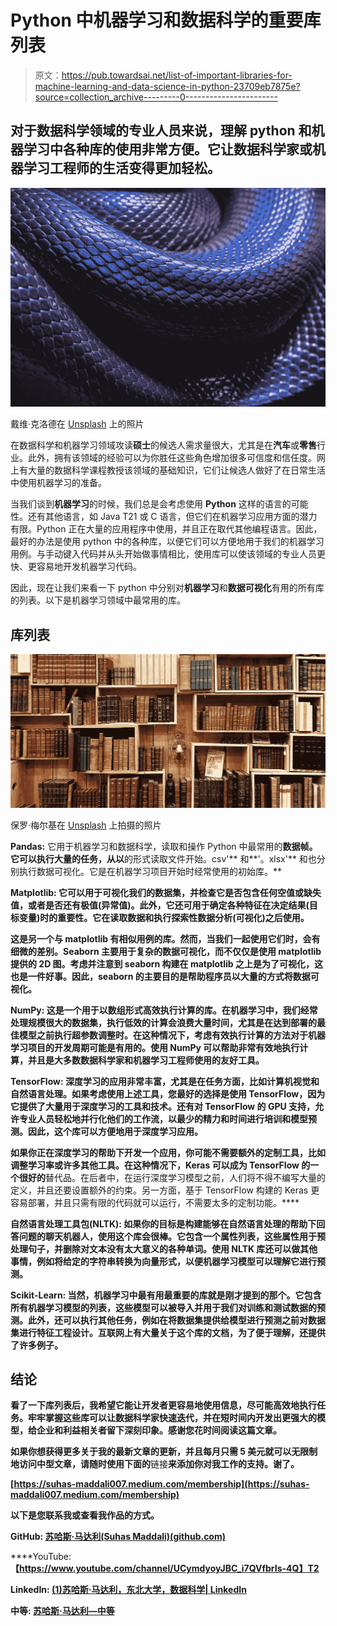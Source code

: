 # Python 中机器学习和数据科学的重要库列表

> 原文：<https://pub.towardsai.net/list-of-important-libraries-for-machine-learning-and-data-science-in-python-23709eb7875e?source=collection_archive---------0----------------------->

## 对于数据科学领域的专业人员来说，理解 python 和机器学习中各种库的使用非常方便。它让数据科学家或机器学习工程师的生活变得更加轻松。

![](img/eb71d59a78c3ae88378808a135781c88.png)

戴维·克洛德在 [Unsplash](https://unsplash.com?utm_source=medium&utm_medium=referral) 上的照片

在数据科学和机器学习领域攻读**硕士**的候选人需求量很大，尤其是在**汽车**或**零售**行业。此外，拥有该领域的经验可以为你胜任这些角色增加很多可信度和信任度。网上有大量的数据科学课程教授该领域的基础知识，它们让候选人做好了在日常生活中使用机器学习的准备。

当我们谈到**机器学习**的时候，我们总是会考虑使用 **Python** 这样的语言的可能性。还有其他语言，如 Java T21 或 C 语言，但它们在机器学习应用方面的潜力有限。Python 正在大量的应用程序中使用，并且正在取代其他编程语言。因此，最好的办法是使用 python 中的各种库，以便它们可以方便地用于我们的机器学习用例。与手动键入代码并从头开始做事情相比，使用库可以使该领域的专业人员更快、更容易地开发机器学习代码。

因此，现在让我们来看一下 python 中分别对**机器学习**和**数据可视化**有用的所有库的列表。以下是机器学习领域中最常用的库。

## 库列表

![](img/9fa225ab3a990707dd740c32cabe27b3.png)

保罗·梅尔基在 [Unsplash](https://unsplash.com?utm_source=medium&utm_medium=referral) 上拍摄的照片

**Pandas:** 它用于机器学习和数据科学，读取和操作 Python 中最常用的**数据帧。它可以执行大量的任务，从以**的形式读取文件开始。csv'** 和**'。xlsx'** 和也分别执行数据可视化。它是在机器学习项目开始时经常使用的初始库。**

****Matplotlib:** 它可以用于**可视化**我们的数据集，并检查它是否包含任何空值或缺失值，或者是否还有极值(异常值)。此外，它还可用于确定各种特征在决定结果(目标变量)时的**重要性**。它在读取数据和执行探索性数据分析(可视化)之后使用。**

**这是另一个与 matplotlib 有相似用例的库。然而，当我们一起使用它们时，会有细微的差别。Seaborn 主要用于复杂的数据可视化，而不仅仅是使用 matplotlib 提供的 2D 图。考虑并注意到 seaborn 构建在 matplotlib 之上是为了可视化，这也是一件好事。因此，seaborn 的主要目的是帮助程序员以大量的方式将数据可视化。**

**NumPy: 这是一个用于以数组形式高效执行计算的库。在机器学习中，我们经常处理规模很大的数据集，执行低效的计算会浪费大量时间，尤其是在达到部署的最佳模型之前执行超参数调整时。在这种情况下，考虑有效执行计算的方法对于机器学习项目的开发周期可能是有用的。使用 NumPy 可以帮助非常有效地执行计算，并且是大多数数据科学家和机器学习工程师使用的友好工具。**

****TensorFlow:** 深度学习的应用非常丰富，尤其是在任务方面，比如**计算机视觉**和**自然语言处理**。如果考虑使用上述工具，您最好的选择是使用 TensorFlow，因为它提供了大量用于深度学习的工具和技术。还有对 TensorFlow 的 GPU 支持，允许专业人员轻松地并行化他们的工作流，以最少的精力和时间进行培训和模型预测。因此，这个库可以方便地用于深度学习应用。**

**如果你正在深度学习的帮助下开发一个应用，你可能不需要额外的定制工具，比如调整学习率或许多其他工具。在这种情况下，Keras 可以成为 TensorFlow 的一个很好的**替代品。在后者中，在运行深度学习模型之前，人们将不得不编写大量的定义，并且还要设置额外的约束。另一方面，基于 TensorFlow 构建的 Keras 更容易部署，并且只需有限的代码就可以运行，不需要太多的定制功能。****

****自然语言处理工具包(NLTK):** 如果你的目标是构建能够在自然语言处理的帮助下回答问题的**聊天机器人**，使用这个库会很棒。它包含一个属性列表，这些属性用于预处理句子，并删除对文本没有太大意义的各种单词。使用 NLTK 库还可以做其他事情，例如将给定的字符串转换为向量形式，以便机器学习模型可以理解它进行预测。**

****Scikit-Learn:** 当然，机器学习中最有用最重要的库就是刚才提到的那个。它包含所有机器学习模型的列表，这些模型可以被**导入**并用于我们对训练和测试数据的预测。此外，还可以执行其他任务，例如在将数据集提供给模型进行预测之前对数据集进行特征工程设计。互联网上有大量关于这个库的文档，为了便于理解，还提供了许多例子。**

## **结论**

**看了一下库列表后，我希望它能让开发者更容易地使用信息，尽可能高效地执行任务。牢牢掌握这些库可以让数据科学家快速迭代，并在短时间内开发出更强大的模型，给企业和利益相关者留下深刻印象。感谢您花时间阅读这篇文章。**

**如果你想获得更多关于我的最新文章的更新，并且每月只需 **5 美元**就可以无限制地访问中型文章，请随时使用下面的**链接**来添加你对我工作的支持。谢了。**

**[https://suhas-maddali007.medium.com/membership](https://suhas-maddali007.medium.com/membership)**

**以下是您联系我或查看我作品的方式。**

****GitHub:** [苏哈斯·马达利(Suhas Maddali)(github.com)](https://github.com/suhasmaddali)**

****YouTube:**【https://www.youtube.com/channel/UCymdyoyJBC_i7QVfbrIs-4Q】T2**

****LinkedIn:** [(1)苏哈斯·马达利，东北大学，数据科学| LinkedIn](https://www.linkedin.com/in/suhas-maddali/)**

****中等:** [苏哈斯·马达利—中等](https://suhas-maddali007.medium.com/)**